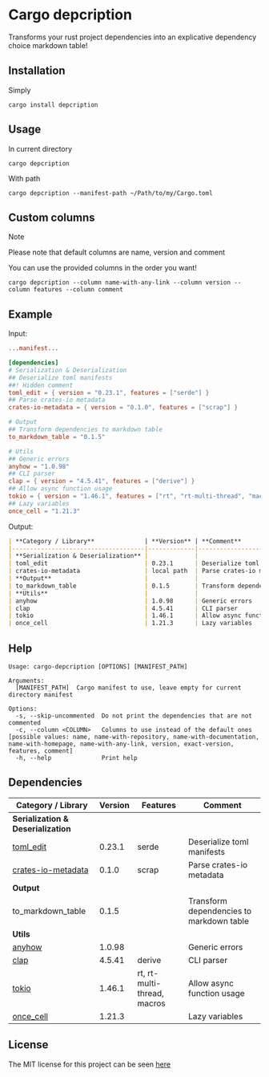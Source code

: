 # Cargo depcription

Transforms your rust project dependencies into an explicative dependency choice markdown table!

## Installation

Simply

```shell
cargo install depcription
```

## Usage

In current directory

```shell
cargo depcription
```

With path

```shell
cargo depcription --manifest-path ~/Path/to/my/Cargo.toml
```

## Custom columns

> [!NOTE]
> Please note that default columns are name, version and comment

You can use the provided columns in the order you want!

```shell
cargo depcription --column name-with-any-link --column version --column features --column comment
```

## Example

Input:
```toml
...manifest...

[dependencies]
# Serialization & Deserialization
## Deserialize toml manifests
##! Hidden comment
toml_edit = { version = "0.23.1", features = ["serde"] }
## Parse crates-io metadata
crates-io-metadata = { version = "0.1.0", features = ["scrap"] }

# Output
## Transform dependencies to markdown table
to_markdown_table = "0.1.5"

# Utils
## Generic errors
anyhow = "1.0.98"
## CLI parser
clap = { version = "4.5.41", features = ["derive"] }
## Allow async function usage
tokio = { version = "1.46.1", features = ["rt", "rt-multi-thread", "macros"] }
## Lazy variables
once_cell = "1.21.3"
```

Output:
```markdown
| **Category / Library**              | **Version** | **Comment**                              |
|-------------------------------------|-------------|------------------------------------------|
| **Serialization & Deserialization** |             |                                          |
| toml_edit                           | 0.23.1      | Deserialize toml manifests               |
| crates-io-metadata                  | local path  | Parse crates-io metadata                 |
| **Output**                          |             |                                          |
| to_markdown_table                   | 0.1.5       | Transform dependencies to markdown table |
| **Utils**                           |             |                                          |
| anyhow                              | 1.0.98      | Generic errors                           |
| clap                                | 4.5.41      | CLI parser                               |
| tokio                               | 1.46.1      | Allow async function usage               |
| once_cell                           | 1.21.3      | Lazy variables                           |
```

## Help

```shell
Usage: cargo-depcription [OPTIONS] [MANIFEST_PATH]

Arguments:
  [MANIFEST_PATH]  Cargo manifest to use, leave empty for current directory manifest

Options:
  -s, --skip-uncommented  Do not print the dependencies that are not commented
  -c, --column <COLUMN>   Columns to use instead of the default ones [possible values: name, name-with-repository, name-with-documentation, name-with-homepage, name-with-any-link, version, exact-version, features, comment]
  -h, --help              Print help
```

## Dependencies

| **Category / Library**                                                  | **Version** | **Features**                  | **Comment**                              |
|-------------------------------------------------------------------------|-------------|-------------------------------|------------------------------------------|
| **Serialization & Deserialization**                                     |             |                               |                                          |
| [toml_edit](https://github.com/toml-rs/toml)                            | 0.23.1      | serde                         | Deserialize toml manifests               |
| [crates-io-metadata](https://github.com/Julien-cpsn/crates-io-metadata) | 0.1.0       | scrap                         | Parse crates-io metadata                 |
| **Output**                                                              |             |                               |                                          |
| to_markdown_table                                                       | 0.1.5       |                               | Transform dependencies to markdown table |
| **Utils**                                                               |             |                               |                                          |
| [anyhow](https://github.com/dtolnay/anyhow)                             | 1.0.98      |                               | Generic errors                           |
| [clap](https://github.com/clap-rs/clap)                                 | 4.5.41      | derive                        | CLI parser                               |
| [tokio](https://github.com/tokio-rs/tokio)                              | 1.46.1      | rt,  rt-multi-thread,  macros | Allow async function usage               |
| [once_cell](https://github.com/matklad/once_cell)                       | 1.21.3      |                               | Lazy variables                           |

## License

The MIT license for this project can be seen [here](https://github.com/Julien-cpsn/cargo-depcription/blob/main/LICENSE)